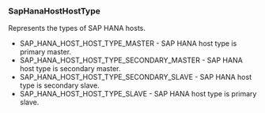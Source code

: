 ### SapHanaHostHostType
Represents the types of SAP HANA hosts.

- SAP_HANA_HOST_HOST_TYPE_MASTER - SAP HANA host type is primary master.
- SAP_HANA_HOST_HOST_TYPE_SECONDARY_MASTER - SAP HANA host type is secondary master.
- SAP_HANA_HOST_HOST_TYPE_SECONDARY_SLAVE - SAP HANA host type is secondary slave.
- SAP_HANA_HOST_HOST_TYPE_SLAVE - SAP HANA host type is primary slave.
